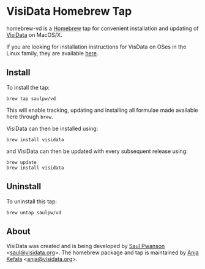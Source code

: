 # VisiData Homebrew Tap

homebrew-vd is a [Homebrew](http://brew.sh) tap for convenient installation and updating of [VisiData](http://visidata.org) on MacOS/X.

If you are looking for installation instructions for VisData on OSes in the Linux family, they are available [here](https://github.com/saulpw/visidata#install).

## Install

To install the tap:

```
brew tap saulpw/vd
```

This will enable tracking, updating and installing all formulae made available here through `brew`.

VisiData can then be installed using:

```
brew install visidata
```

and VisiData can then be updated with every subsequent release using:

```
brew update
brew install visidata
```

## Uninstall

To uninstall this tap:

```
brew untap saulpw/vd
```

## About
VisiData was created and is being developed by [Saul Pwanson](saul.pw) &lt;saul@visidata.org&gt;. The homebrew package and tap is maintained by [Anja Kefala](https://github.com/anjakefala) &lt;anja@visidata.org&gt;.
